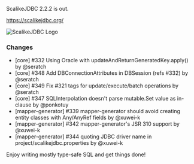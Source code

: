 ScalikeJDBC 2.2.2 is out. 

https://scalikejdbc.org/

![ScalikeJDBC Logo](https://scalikejdbc.org/images/logo.png)

### Changes

- [core] #332 Using Oracle with updateAndReturnGeneratedKey.apply() by @seratch
- [core] #348 Add DBConnectionAttributes in DBSession (refs #332) by @seratch
- [core] #349 Fix #321 tags for update/execute/batch operations by @seratch
- [core] #347 SQLInterpolation doesn't parse mutable.Set value as in-clause by @ponkotuy
- [mapper-generator] #339 mapper-generator should avoid creating entity classes with Any/AnyRef fields by @xuwei-k
- [mapper-generator] #342 mapper-generator's JSR 310 support by @xuwei-k
- [mapper-generator] #344 quoting JDBC driver name in project/scalikejdbc.properties by @xuwei-k

Enjoy writing mostly type-safe SQL and get things done!

